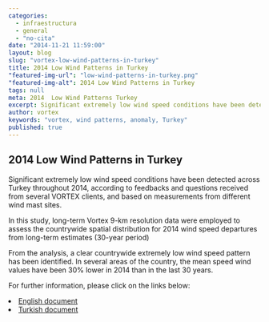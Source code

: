 ```yaml
---
categories: 
  - infraestructura
  - general
  - "no-cita"
date: "2014-11-21 11:59:00"
layout: blog
slug: "vortex-low-wind-patterns-in-turkey"
title: 2014 Low Wind Patterns in Turkey
"featured-img-url": "low-wind-patterns-in-turkey.png"
"featured-img-alt": 2014 Low Wind Patterns in Turkey
tags: null
meta: 2014  Low Wind Patterns Turkey
excerpt: Significant extremely low wind speed conditions have been detected across Turkey throughout 2014.
author: vortex
keywords: "vortex, wind patterns, anomaly, Turkey"
published: true
---
```


##   2014 Low Wind Patterns in Turkey

Significant extremely low wind speed conditions have been detected across Turkey
throughout 2014, according to feedbacks and questions received from several VORTEX clients, and based on measurements from different wind mast sites.

In this study, long-term Vortex 9-km resolution data were employed to assess the countrywide spatial distribution for 2014 wind speed departures from long-term estimates (30-year period)

From the analysis, a clear countrywide extremely low wind speed pattern has been identified. In several areas of the country, the mean speed wind values have been 30% lower in 2014 than in the last 30 years.

For further information, please click on the links below:
<p>
<li><a href=/assets/docs/low_wind_turkey_EN.pdf>English document</a>
<li><a href=/assets/docs/low_wind_turkey_TK.pdf>Turkish document</a>
